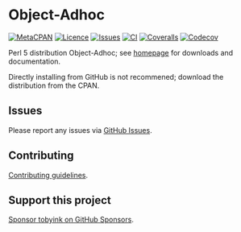 # Object-Adhoc

[![MetaCPAN](https://img.shields.io/cpan/v/Object-Adhoc.svg)](https://metacpan.org/release/Object-Adhoc)
[![Licence](https://img.shields.io/cpan/l/Object-Adhoc)](https://metacpan.org/dist/Object-Adhoc/source/LICENSE)
[![Issues](https://img.shields.io/github/issues/tobyink/p5-object-adhoc)](https://github.com/tobyink/p5-object-adhoc/issues)
[![CI](https://github.com/tobyink/p5-object-adhoc/workflows/CI/badge.svg)](https://github.com/tobyink/p5-object-adhoc/actions)
[![Coveralls](https://coveralls.io/repos/tobyink/p5-object-adhoc/badge.svg?branch=master&amp;service=github)](https://coveralls.io/github/tobyink/p5-object-adhoc)
[![Codecov](https://codecov.io/gh/tobyink/p5-object-adhoc/branch/master/graph/badge.svg)](https://codecov.io/gh/tobyink/p5-object-adhoc)

Perl 5 distribution Object-Adhoc; see [homepage](https://metacpan.org/release/Object-Adhoc)
for downloads and documentation.

Directly installing from GitHub is not recommened; download the distribution
from the CPAN.

## Issues

Please report any issues via [GitHub Issues](https://github.com/tobyink/p5-object-adhoc/issues).

## Contributing

[Contributing guidelines](https://toby.ink/open-source/contributing/).

## Support this project

[Sponsor tobyink on GitHub Sponsors](https://github.com/sponsors/tobyink).
